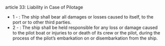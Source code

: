 article 33: Liability in Case of Pilotage

<ul>
			<li>1 - : The ship shall bear all damages or losses caused to itself, to the port or to other
third parties. <ul>
			</ul></li>			<li>2 - : The ship shall be held responsible for any loss or damage caused to the pilot boat or injuries to or death of its crew or the pilot, during the process of the pilot’s embarkation on or disembarkation from the ship. <ul>
			</ul></li></ul>